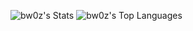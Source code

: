 ![bw0z's Stats](https://github-readme-stats.vercel.app/api?username=bw0z&theme=tokyonight&show_icons=true&hide_border=true&count_private=false)
![bw0z's Top Languages](https://github-readme-stats.vercel.app/api/top-langs/?username=bw0z&theme=tokyonight&show_icons=true&hide_border=true&layout=compact)
